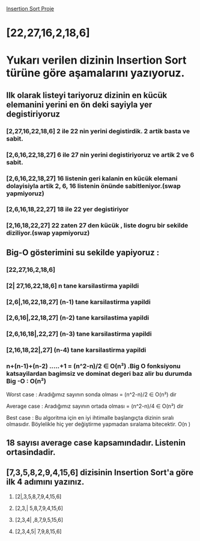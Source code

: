 
[Insertion Sort Proje](https://www.patika.dev)
# [22,27,16,2,18,6]

# Yukarı verilen dizinin Insertion Sort türüne göre aşamalarını yazıyoruz.

## Ilk olarak listeyi tariyoruz  dizinin en kücük elemanini yerini en ön deki sayiyla yer degistiriyoruz

### [2,27,16,22,18,6]  2 ile 22 nin yerini degistirdik. 2 artik basta ve sabit.

### [2,6,16,22,18,27]  6 ile 27 nin yerini degistiriyoruz ve artik 2 ve 6 sabit.

### [2,6,16,22,18,27]  16 listenin geri kalanin en kücük elemani dolayisiyla artik 2, 6, 16  listenin önünde sabitleniyor.(swap yapmiyoruz)

### [2,6,16,18,22,27] 18 ile 22 yer degistiriyor

### [2,16,18,22,27]  22 zaten 27 den kücük , liste dogru bir sekilde diziliyor.(swap yapmiyoruz)

## Big-O gösterimini su sekilde yapiyoruz :

### [22,27,16,2,18,6]

### [2| 27,16,22,18,6] n tane karsilastirma yapildi 

### [2,6|,16,22,18,27] (n-1) tane karsilastirma yapildi

### [2,6,16|,22,18,27] (n-2) tane karsilastima yapildi 

### [2,6,16,18|,22,27] (n-3) tane karsilastirma yapildi

### [2,16,18,22|,27] (n-4) tane karsilastirma yapildi

### n+(n-1)+(n-2) …..+1 = (n^2-n)/2 ∈ O(n²) .Big O fonksiyonu katsayilardan bagimsiz ve dominat degeri baz alir bu durumda Big -O : O(n²)
 
Worst case : Aradığımız sayının sonda olması =   (n^2-n)/2 ∈ O(n²) dir 

 Average case : Aradığımız sayının ortada olması =   (n^2-n)/4 ∈ O(n²) dir

 Best case : Bu algoritma için en iyi ihtimalle başlangıçta dizinin sıralı olmasıdır.  Böylelikle hiç yer değiştirme yapmadan sıralama bitecektir. O(n )


## 18 sayısı average case kapsamındadır. Listenin ortasindadir.

##  [7,3,5,8,2,9,4,15,6] dizisinin Insertion Sort'a göre ilk 4 adımını yazınız.

1. [2|,3,5,8,7,9,4,15,6]

2.  [2,3,| 5,8,7,9,4,15,6]

3.  [2,3,4| ,8,7,9,5,15,6]

4. [2,3,4,5| 7,9,8,15,6]

